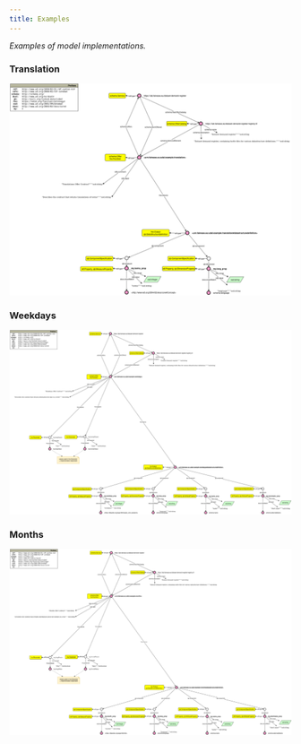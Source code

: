 ```yaml
---
title: Examples
---
```


*Examples of model implementations.*

### Translation

[![translation-instance-diagram.drawio.png](diagrams/examples/translation-instance-diagram.drawio.png)](diagrams/examples/translation-instance-diagram.drawio.png)

### Weekdays

[![weekdays-instance-diagram.drawio.png](diagrams/examples/weekdays-instance-diagram.drawio.png)](diagrams/examples/weekdays-instance-diagram.drawio.png)

### Months

[![months-instance-diagram.drawio.png](diagrams/examples/months-instance-diagram.drawio.png)](diagrams/examples/months-instance-diagram.drawio.png)
